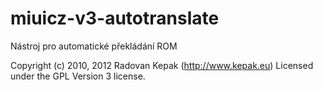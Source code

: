 miuicz-v3-autotranslate
=======================
Nástroj pro automatické překládání ROM

Copyright (c) 2010, 2012 Radovan Kepak (http://www.kepak.eu)
Licensed under the GPL Version 3 license.
